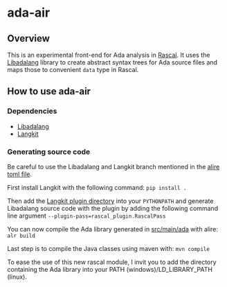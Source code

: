 # ada-air

## Overview

This is an experimental front-end for Ada analysis in [Rascal](https://www.rascal-mpl.org/).
It uses the [Libadalang](https://github.com/AdaCore/libadalang) library to create abstract syntax trees for Ada source files and maps those to convenient `data` type in Rascal.

## How to use ada-air

### Dependencies

- [Libadalang](https://github.com/AdaCore/libadalang)
- [Langkit](https://github.com/AdaCore/langkit)

### Generating source code

Be careful to use the Libadalang and Langkit branch mentioned in the [alire toml file](https://github.com/cwi-swat/ada-air/blob/main/src/main/ada/alire.toml).

First install Langkit with the following command: `pip install .`

Then add the [Langkit plugin directory](./src/langkit-plugin/) into your `PYTHONPATH` and generate Libadalang source code with the plugin by adding the following command line argument `--plugin-pass=rascal_plugin.RascalPass`

You can now compile the Ada library generated in [src/main/ada](https://github.com/cwi-swat/ada-air/tree/main/src/main/ada) with alire: `alr build`

Last step is to compile the Java classes using maven with: `mvn compile` 

To ease the use of this new rascal module, I invit you to add the directory containing the Ada library into your PATH (windows)/LD_LIBRARY_PATH (linux).
